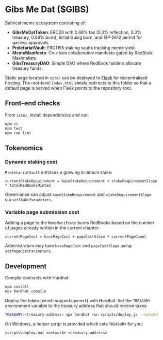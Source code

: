 # Gibs Me Dat ($GIBS)

Satirical meme ecosystem consisting of:

- **GibsMeDatToken**: ERC20 with 0.69% tax (0.3% reflection, 0.3% treasury, 0.09% burn), initial Gulag burn, and EIP-2612 permit for gasless approvals.
- **ProletariatVault**: ERC1155 staking vaults tracking meme yield.
- **MemeManifesto**: On-chain collaborative manifesto gated by RedBook Maximalists.
- **GibsTreasuryDAO**: Simple DAO where RedBook holders allocate treasury funds.

Static page located in `site/` can be deployed to [Fleek](https://fleek.co) for decentralised hosting. The root-level `index.html` simply redirects to this folder so that a default page is served when Fleek points to the repository root.

## Front-end checks

From `site/`, install dependencies and run:

```bash
npm ci
npm test
npm run lint
```

## Tokenomics

### Dynamic staking cost

`ProletariatVault` enforces a growing minimum stake:

```
currentStakeRequirement = baseStakeRequirement + stakeRequirementSlope * totalRedBooksMinted
```

Governance can adjust `baseStakeRequirement` and `stakeRequirementSlope` via `setStakeParameters`.

### Variable page submission cost

Adding a page to the `MemeManifesto` burns RedBooks based on the number of pages already written in the current chapter:

```
currentPageCost = basePageCost + pageCostSlope * currentPageCount
```

Administrators may tune `basePageCost` and `pageCostSlope` using `setPageCostParameters`.

## Development

Compile contracts with Hardhat:

```bash
npm install
npx hardhat compile
```

Deploy the token (which supports `permit`) with Hardhat. Set the `TREASURY` environment variable to the treasury address that should receive taxes:

```bash
TREASURY=<treasury-address> npx hardhat run scripts/deploy.js --network <network>
```

On Windows, a helper script is provided which sets `TREASURY` for you:

```bat
scripts\deploy.bat <network> <treasury-address>
```
